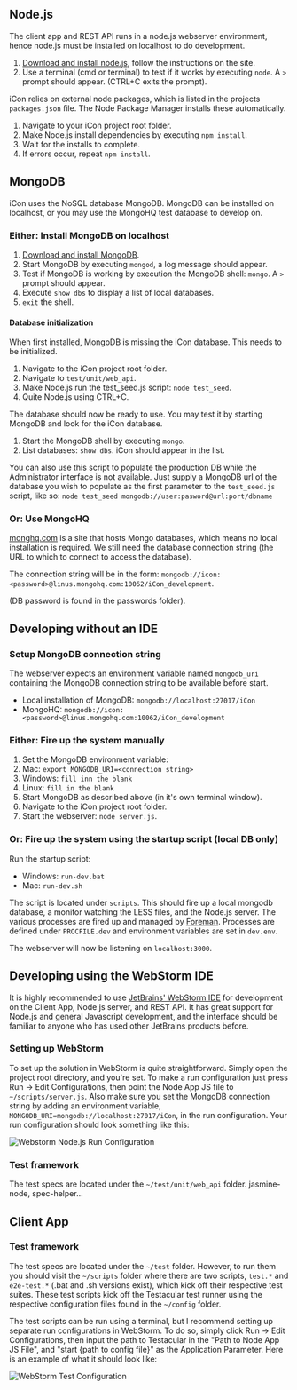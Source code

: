 ## Node.js

The client app and REST API runs in a node.js webserver environment, hence node.js must be installed on localhost to do development. 
 
1. [Download and install node.js](http://nodejs.org/), follow the instructions on the site. 
1. Use a terminal (cmd or terminal) to test if it works by executing `node`. A `>` prompt should appear. (CTRL+C exits the prompt).

iCon relies on external node packages, which is listed in the projects `packages.json` file. The Node Package Manager installs these automatically.

1. Navigate to your iCon project root folder. 
1. Make Node.js install dependencies by executing `npm install`.
1. Wait for the installs to complete. 
1. If errors occur, repeat `npm install`.

## MongoDB
iCon uses the NoSQL database MongoDB. MongoDB can be installed on localhost, or you may use the MongoHQ test database to develop on. 

### Either: Install MongoDB on localhost 
1. [Download and install MongoDB](http://docs.mongodb.org/manual/installation/).
1. Start MongoDB by executing `mongod`, a log message should appear. 
1. Test if MongoDB is working by execution the MongoDB shell: `mongo`. A `>` prompt should appear.
1. Execute `show dbs` to display a list of local databases.
1. `exit` the shell.

#### Database initialization

When first installed, MongoDB is missing the iCon database. This needs to be initialized.

1. Navigate to the iCon project root folder.
1. Navigate to `test/unit/web_api`.
1. Make Node.js run the test_seed.js script: `node test_seed`.
1. Quite Node.js using CTRL+C.

The database should now be ready to use. You may test it by starting MongoDB and look for the iCon database. 

1. Start the MongoDB shell by executing `mongo`.
1. List databases: `show dbs`. iCon should appear in the list. 

You can also use this script to populate the production DB while the Administrator interface is not available. Just supply a MongoDB url of the database you wish to populate as the first parameter to the `test_seed.js` script, like so: `node test_seed mongodb://user:pasword@url:port/dbname`

### Or: Use MongoHQ

[monghq.com](http://mongohq.com) is a site that hosts Mongo databases, which means no local installation is required. We still need the database connection string (the URL to which to connect to access the database). 

The connection string will be in the form: `mongodb://icon:<password>@linus.mongohq.com:10062/iCon_development`.

(DB password is found in the passwords folder).

## Developing without an IDE

### Setup MongoDB connection string 
The webserver expects an environment variable named `mongodb_uri` containing the MongoDB connection string to be available before start. 

- Local installation of MongoDB: `mongodb://localhost:27017/iCon`
- MongoHQ: `mongodb://icon:<password>@linus.mongohq.com:10062/iCon_development`

### Either: Fire up the system manually 

1. Set the MongoDB environment variable:
 1. Mac: `export MONGODB_URI=<connection string>`
 1. Windows: `fill inn the blank`
 1. Linux: `fill in the blank`
1. Start MongoDB as described above (in it's own terminal window).
1. Navigate to the iCon project root folder.
1. Start the webserver: `node server.js`.

### Or: Fire up the system using the startup script (local DB only)

Run the startup script:

- Windows: `run-dev.bat`
- Mac: `run-dev.sh`

The script is located under `scripts`. This should fire up a local mongodb database, a monitor watching the LESS files, and the Node.js server. The various processes are fired up and managed by [Foreman](https://github.com/nodefly/node-foreman). Processes are defined under `PROCFILE.dev` and environment variables are set in `dev.env`.

The webserver will now be listening on `localhost:3000`.

## Developing using the WebStorm IDE
It is highly recommended to use [JetBrains' WebStorm IDE](http://www.jetbrains.com/webstorm/) for development on the Client App, Node.js server, and REST API. It has great support for Node.js and general Javascript development, and the interface should be familiar to anyone who has used other JetBrains products before.

### Setting up WebStorm
To set up the solution in WebStorm is quite straightforward. Simply open the project root directory, and you're set.
To make a run configuration just press Run -> Edit Configurations, then point the Node App JS file to `~/scripts/server.js`. Also make sure you set the MongoDB connection string by adding an environment variable, `MONGODB_URI=mongodb://localhost:27017/iCon`, in the run configuration. Your run configuration should look something like this:

![Webstorm Node.js Run Configuration](http://i.imgur.com/tCG0mqT.png)

### Test framework
The test specs are located under the `~/test/unit/web_api` folder. jasmine-node, spec-helper...

## Client App
### Test framework
The test specs are located under the `~/test` folder. However, to run them you should visit the `~/scripts` folder where there are two scripts, `test.*` and `e2e-test.*` (.bat and .sh versions exist), which kick off their respective test suites. These test scripts kick off the Testacular test runner using the respective configuration files found in the `~/config` folder.

The test scripts can be run using a terminal, but I recommend setting up separate run configurations in WebStorm. To do so, simply click Run -> Edit Configurations, then input the path to Testacular in the "Path to Node App JS File", and "start {path to config file}" as the Application Parameter. Here is an example of what it should look like:

![WebStorm Test Configuration](http://i.imgur.com/jAuTZ.png)